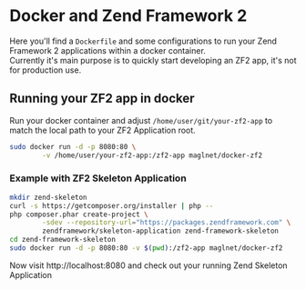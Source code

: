 # Docker and Zend Framework 2

Here you'll find a `Dockerfile` and some configurations to run your Zend Framework 2 applications
within a docker container.  
Currently it's main purpose is to quickly start developing an ZF2 app, it's not for production use.


## Running your ZF2 app in docker

Run your docker container and adjust `/home/user/git/your-zf2-app` to match the
local path to your ZF2 Application root.

```bash
sudo docker run -d -p 8080:80 \
        -v /home/user/your-zf2-app:/zf2-app maglnet/docker-zf2
```

### Example with ZF2 Skeleton Application

```bash
mkdir zend-skeleton
curl -s https://getcomposer.org/installer | php --
php composer.phar create-project \
        -sdev --repository-url="https://packages.zendframework.com" \
        zendframework/skeleton-application zend-framework-skeleton
cd zend-framework-skeleton
sudo docker run -d -p 8080:80 -v $(pwd):/zf2-app maglnet/docker-zf2
```
Now visit http://localhost:8080 and check out your running Zend Skeleton Application
